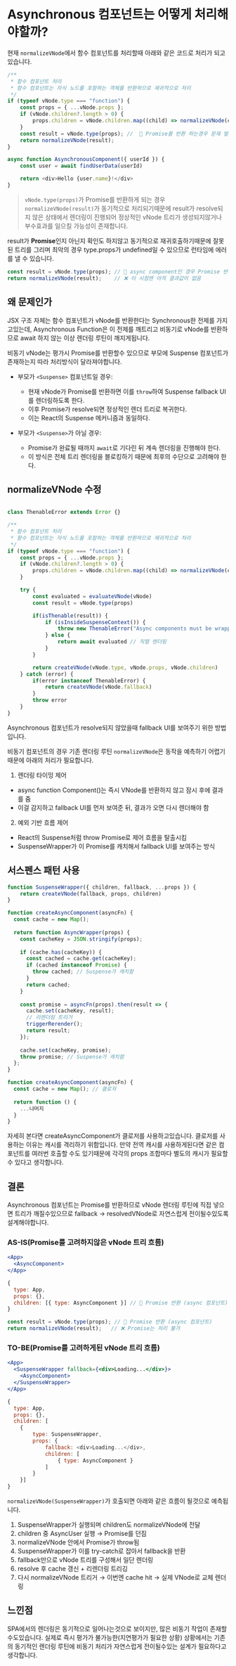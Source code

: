 # Asynchronous 컴포넌트는 어떻게 처리해야할까?

현재 `normalizeVNode`에서 함수 컴포넌트를 처리할때 아래와 같은 코드로 처리가 되고있습니다.

```js
/**
 * 함수 컴포넌트 처리
 * 함수 컴포넌트는 자식 노드를 포함하는 객체를 반환하므로 재귀적으로 처리
 */
if (typeof vNode.type === "function") {
    const props = { ...vNode.props };
    if (vNode.children?.length > 0) {
        props.children = vNode.children.map((child) => normalizeVNode(child));
    }
    const result = vNode.type(props); //  🚨 Promise를 반환 하는경우 문제 발생
    return normalizeVNode(result);
}

async function AsynchronousComponent({ userId }) {
    const user = await findUserData(userId)

    return <div>Hello {user.name}!</div>
}
```

> `vNode.type(props)`가 Promise를 반환하게 되는 경우 `normalizeVNode(result)`가 동기적으로 처리되기때문에 result가 resolve되지 않은 상태에서 렌더링이 진행되어 정상적인 vNode 트리가 생성되지않거나 부수효과를 일으킬 가능성이 존재합니다.

result가 **Promise**인지 아닌지 확인도 하지않고 동기적으로 재귀호출하기때문에 잘못된 트리를 그리며 최악의 경우  type.props가 undefined일 수 있으므로 런타임에 에러를 낼 수 있습니다.

```js
const result = vNode.type(props); // 🚨 async component인 경우 Promise 반환
return normalizeVNode(result);    // ❌ 이 시점엔 아직 결과값이 없음
```

## 왜 문제인가

JSX 구조 자체는 함수 컴포넌트가 vNode를 반환한다는 Synchronous한 전제를 가지고있는데, Asynchronous Function은 이 전제를 깨트리고 비동기로 vNode를 반환하므로 await 하지 않는 이상 렌더링 루틴이 깨지게됩니다.

비동기 vNode는 평가시 Promise를 반환할수 있으므로 부모에 Suspense 컴포넌트가 존재하는지 따라 처리방식이 달라져야합니다.

- 부모가 `<Suspense>` 컴포넌트일 경우:
  - 현재 vNode가 Promise를 반환하면 이를 `throw`하여 Suspense fallback UI를 렌더링하도록 한다.
  - 이후 Promise가 resolve되면 정상적인 렌더 트리로 복귀한다.
  - 이는 React의 Suspense 메커니즘과 동일하다.

- 부모가 `<Suspense>`가 아닐 경우:
  - Promise가 완료될 때까지 `await`로 기다린 뒤 계속 렌더링을 진행해야 한다.
  - 이 방식은 전체 트리 렌더링을 블로킹하기 때문에 최후의 수단으로 고려해야 한다.

## normalizeVNode 수정

```js

class ThenableError extends Error {}

/**
 * 함수 컴포넌트 처리
 * 함수 컴포넌트는 자식 노드를 포함하는 객체를 반환하므로 재귀적으로 처리
 */
if (typeof vNode.type === "function") {
    const props = { ...vNode.props };
    if (vNode.children?.length > 0) {
        props.children = vNode.children.map((child) => normalizeVNode(child));
    }

    try {
        const evaluated = evaluateVNode(vNode)
        const result = vNode.type(props)

        if(isThenable(result)) {
            if (isInsideSuspenseContext()) {
                throw new ThenableError("Async components must be wrapped with createAsyncComponent");
            } else {
                return await evaluated // 직렬 렌더링
            }
        }

        return createVNode(vNode.type, vNode.props, vNode.children)
    } catch (error) {
        if(error instanceof ThenableError) {
            return createVNode(vNode.fallback)
        }
        throw error
    }
}
```


Asynchronous 컴포넌트가 resolve되지 않았을때 fallback UI를 보여주기 위한 방법입니다.

비동기 컴포넌트의 경우 기존 렌더링 루틴 `normalizeVNode`은 동작을 예측하기 어렵기때문에 아래의 처리가 필요합니다.

1. 렌더링 타이밍 제어

- async function Component()는 즉시 VNode를 반환하지 않고 잠시 후에 결과를 줌
- 이걸 감지하고 fallback UI를 먼저 보여준 뒤, 결과가 오면 다시 렌더해야 함

2. 예외 기반 흐름 제어

- React의 Suspense처럼 throw Promise로 제어 흐름을 탈출시킴
- SuspenseWrapper가 이 Promise를 캐치해서 fallback UI를 보여주는 방식


## 서스펜스 패턴 사용

```js
function SuspenseWrapper({ children, fallback, ...props }) {
    return createVNode(fallback, props, children)
}

function createAsyncComponent(asyncFn) {
  const cache = new Map();
  
  return function AsyncWrapper(props) {
    const cacheKey = JSON.stringify(props);
    
    if (cache.has(cacheKey)) {
      const cached = cache.get(cacheKey);
      if (cached instanceof Promise) {
        throw cached; // Suspense가 캐치함
      }
      return cached;
    }
    
    const promise = asyncFn(props).then(result => {
      cache.set(cacheKey, result);
      // 리렌더링 트리거
      triggerRerender();
      return result;
    });
    
    cache.set(cacheKey, promise);
    throw promise; // Suspense가 캐치함
  };
}
```

```js
function createAsyncComponent(asyncFn) {
  const cache = new Map(); // 클로저
  
  return function () {
    ...나머지
  }
}
```

자세히 본다면 createAsyncComponent가 클로저를 사용하고있습니다. 클로저를 사용하는 이유는 캐시를 격리하기 위함입니다. 만약 전역 캐시를 사용하게된다면 같은 컴포넌트를 여러번 호출할 수도 있기때문에 각각의 props 조합마다 별도의 캐시가 필요할 수 있다고 생각합니다.

## 결론

Asynchronous 컴포넌트는 Promise를 반환하므로 vNode 렌더링 루틴에 직접 넣으면 트리가 깨질수있으므로 fallback -> resolvedVNode로 자연스럽게 전이될수있도록 설계해야합니다.

### AS-IS(Promise를 고려하지않은 vNode 트리 흐름)

```jsx
<App>
  <AsyncComponent>
</App>
```

```js
{
  type: App,
  props: {},
  children: [{ type: AsyncComponent }] // 🚨 Promise 반환 (async 컴포넌트)
}
```

```js
const result = vNode.type(props); // 🚨 Promise 반환 (async 컴포넌트)
return normalizeVNode(result);   // ❌ Promise는 처리 불가
```

### TO-BE(Promise를 고려하게된 vNode 트리 흐름)

```jsx
<App>
  <SuspenseWrapper fallback={<div>Loading...</div>}>
    <AsyncComponent>
  </SuspenseWrapper>
</App>
```


```js
{
  type: App,
  props: {},
  children: [
    { 
        type: SuspenseWrapper,
        props: {
            fallback: <div>Loading...</div>,
            children: [
                { type: AsyncComponent }
            ]
        }
    }] 
}
```

`normalizeVNode(SuspenseWrapper)`가 호출되면 아래와 같은 흐름이 될것으로 예측됩니다.

1. SuspenseWrapper가 실행되며 children도 normalizeVNode에 전달
2. children 중 AsyncUser 실행 → Promise를 던짐
3. normalizeVNode 안에서 Promise가 throw됨
4. SuspenseWrapper가 이를 try-catch로 잡아서 fallback을 반환
5. fallback만으로 vNode 트리를 구성해서 일단 렌더링
6. resolve 후 cache 갱신 + 리렌더링 트리깅
7. 다시 normalizeVNode 트리거 → 이번엔 cache hit → 실제 VNode로 교체 렌더링

## 느낀점

SPA에서의 렌더링은 동기적으로 일어나는것으로 보이지만, 많은 비동기 작업이 존재할수도있습니다. 실제로 즉시 평가가 불가능한(지연평가가 필요한 상황) 상황에서는 기존의 동기적인 렌더링 루틴에 비동기 처리가 자연스럽게 전이될수있는 설계가 필요하다고 생각합니다.